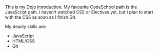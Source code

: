 This is my Dojo introduction.
My favourite CodeSchool path is the JavaScript path. I haven't watched CSS or Electives yet, but I plan to start with the CSS as soon as I finish Git.

My deadly skills are:
* JavaScript
* HTML/CSS
* Git